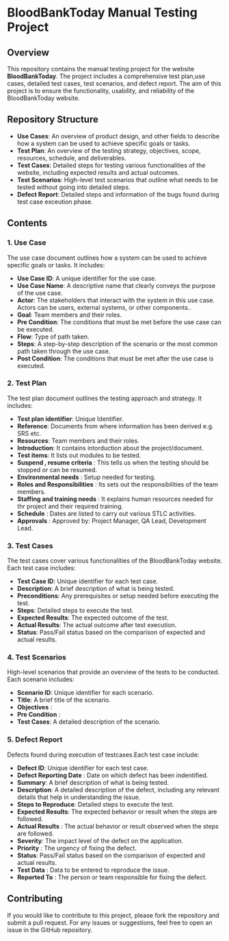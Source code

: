 # BloodBankToday Manual Testing Project

## Overview

This repository contains the manual testing project for the website **BloodBankToday**. The project includes a comprehensive test plan,use cases, detailed test cases, test scenarios, and defect report. The aim of this project is to ensure the functionality, usability, and reliability of the BloodBankToday website.

## Repository Structure

- **Use Cases**: An overview of product design, and other fields to describe how a system can be used to achieve specific goals or tasks.
- **Test Plan**: An overview of the testing strategy, objectives, scope, resources, schedule, and deliverables.
- **Test Cases**: Detailed steps for testing various functionalities of the website, including expected results and actual outcomes.
- **Test Scenarios**: High-level test scenarios that outline what needs to be tested without going into detailed steps.
- **Defect Report**: Detailed steps and information of the bugs found during test case exceution phase.

## Contents

### 1. Use Case

The use case document outlines how a system can be used to achieve specific goals or tasks. It includes:
- **Use Case ID**: A unique identifier for the use case.
- **Use Case Name**: A descriptive name that clearly conveys the purpose of the use case.
- **Actor**: The stakeholders that interact with the system in this use case. Actors can be users, external systems, or other components..
- **Goal**: Team members and their roles.
- **Pre Condition**: The conditions that must be met before the use case can be executed.
- **Flow**: Type of path taken.
- **Steps**: A step-by-step description of the scenario or the most common path taken through the use case.
- **Post Condition**: The conditions that must be met after the use case is executed.

### 2. Test Plan

The test plan document outlines the testing approach and strategy. It includes:
- **Test plan identifier**: Unique Identifier.
- **Reference**: Documents from where information has been derived e.g. SRS etc.
- **Resources**: Team members and their roles.
- **Introduction**: It contains intorduction about the project/document.
- **Test items**: It lists out modules to be tested.
- **Suspend , resume criteria** : This tells us when the testing should be stopped or can be resumed.
- **Environmental needs** : Setup needed for testing.
- **Roles and Responsibilities** : Its sets out the responsibilities of the team members.
- **Staffing and training needs** : It explains human resources needed for thr project and their required training.
- **Schedule** : Dates are listed to carry out various STLC activities.
- **Approvals** : Approved by: Project Manager, QA Lead, Development Lead.

### 3. Test Cases

The test cases cover various functionalities of the BloodBankToday website. Each test case includes:
- **Test Case ID**: Unique identifier for each test case.
- **Description**: A brief description of what is being tested.
- **Preconditions**: Any prerequisites or setup needed before executing the test.
- **Steps**: Detailed steps to execute the test.
- **Expected Results**: The expected outcome of the test.
- **Actual Results**: The actual outcome after test execution.
- **Status**: Pass/Fail status based on the comparison of expected and actual results.

### 4. Test Scenarios

High-level scenarios that provide an overview of the tests to be conducted. Each scenario includes:
- **Scenario ID**: Unique identifier for each scenario.
- **Title**: A brief title of the scenario.
- **Objectives** :
- **Pre Condition** : 
- **Test Cases**: A detailed description of the scenario.

### 5. Defect Report

Defects found during execution of testcases.Each test case include:
- **Defect ID**: Unique identifier for each test case.
- **Defect Reporting Date** : Date on which defect has been indentified.
- **Summary**: A brief description of what is being tested.
- **Description**: A detailed description of the defect, including any relevant details that help in understanding the issue.
- **Steps to Reproduce**: Detailed steps to execute the test.
- **Expected Results**: The expected behavior or result when the steps are followed.
- **Actual Results** : The actual behavior or result observed when the steps are followed.
- **Severity**: The impact level of the defect on the application.
- **Priority** : The urgency of fixing the defect.
- **Status**: Pass/Fail status based on the comparison of expected and actual results.
- **Test Data** : Data to be entered to reproduce the issue.
- **Reported To** : The person or team responsible for fixing the defect.


## Contributing

If you would like to contribute to this project, please fork the repository and submit a pull request. For any issues or suggestions, feel free to open an issue in the GitHub repository.


